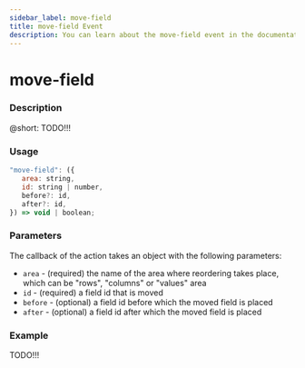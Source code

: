```yaml
---
sidebar_label: move-field
title: move-field Event
description: You can learn about the move-field event in the documentation of the DHTMLX JavaScript Pivot library. Browse developer guides and API reference, try out code examples and live demos, and download a free 30-day evaluation version of DHTMLX Pivot.
---
```


# move-field

### Description

@short: TODO!!!

### Usage

~~~jsx {}
"move-field": ({
   area: string,
   id: string | number,
   before?: id,
   after?: id,
}) => void | boolean;
~~~

### Parameters

The callback of the action takes an object with the following parameters:

- `area` - (required) the name of the area where reordering takes place, which can be "rows", "columns" or "values" area
- `id` - (required) a field id that is moved
- `before` - (optional) a field id before which the moved field is placed
- `after` - (optional) a field id after which the moved field is placed

### Example

TODO!!!
